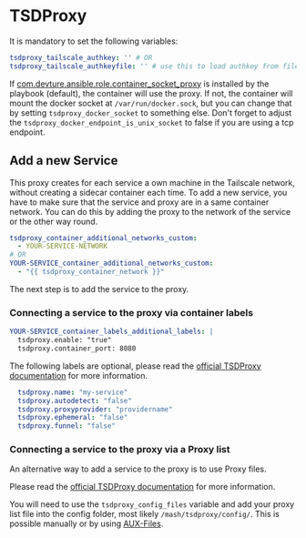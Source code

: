# TSDProxy

It is mandatory to set the following variables:

```yaml
tsdproxy_tailscale_authkey: '' # OR
tsdproxy_tailscale_authkeyfile: '' # use this to load authkey from file. If this is defined, Authkey is ignored
```

If [com.devture.ansible.role.container_socket_proxy](https://github.com/devture/com.devture.ansible.role.container_socket_proxy) is installed by the playbook (default), the container will use the proxy.
If not, the container will mount the docker socket at `/var/run/docker.sock`, but you can change that by setting `tsdproxy_docker_socket` to something else. Don't forget to adjust the `tsdproxy_docker_endpoint_is_unix_socket` to false if you are using a tcp endpoint. 

## Add a new Service

This proxy creates for each service a own machine in the Tailscale network, without creating a sidecar container each time.
To add a new service, you have to make sure that the service and proxy are in a same container network. You can do this by adding the proxy to the network of the service or the other way round.
```yaml
tsdproxy_container_additional_networks_custom:
  - YOUR-SERVICE-NETWORK
# OR
YOUR-SERVICE_container_additional_networks_custom:
  - "{{ tsdproxy_container_network }}"
```

The next step is to add the service to the proxy.

### Connecting a service to the proxy via container labels

```yaml
YOUR-SERVICE_container_labels_additional_labels: |
  tsdproxy.enable: "true"
  tsdproxy.container_port: 8080
```

The following labels are optional, please read the [official TSDProxy documentation](https://almeidapaulopt.github.io/tsdproxy/docs/docker/) for more information.

```yaml	
  tsdproxy.name: "my-service"
  tsdproxy.autodetect: "false"
  tsdproxy.proxyprovider: "providername"
  tsdproxy.ephemeral: "false"
  tsdproxy.funnel: "false"
```

### Connecting a service to the proxy via a Proxy list

An alternative way to add a service to the proxy is to use Proxy files.

Please read the [official TSDProxy documentation](https://almeidapaulopt.github.io/tsdproxy/docs/files/) for more information.

You will need to use the `tsdproxy_config_files` variable and add your proxy list file into the config folder, most likely `/mash/tsdproxy/config/`.
This is possible manually or by using [AUX-Files](https://github.com/mother-of-all-self-hosting/mash-playbook/blob/main/docs/services/auxiliary.md).
